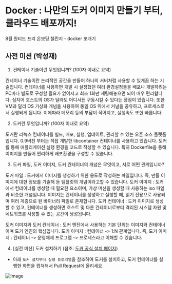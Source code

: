 # Docker : 나만의 도커 이미지 만들기 부터, 클라우드 배포까지!
8월 원티드 프리 온보딩 챌린지 - docker 뽀개기

## 사전 미션 (박성재)
1. 컨테이너 기술이란 무엇입니까? (100자 이내로 요약)

컨테이너 기술이란 논리적인 공간을 만들어 하나의 서버처럼 사용할 수 있게끔 하는 기술입니다. 컨테이너를 사용하면 개발 시 설정했던 여러 환경설정들을 배포나 개발하려는 PC마다 별도로  구성할 필요가 없어지고 최초 1회만 세팅해놓으면 되어 매우 편리합니다. 심지어 호스트의 OS가 달라도 어디서든 구동시킬 수 있다는 장점이 있습니다. 또한 VM과 달리 OS 가상화 개념을 사용하여 동일 OS 위에서 커널을 공유하고, 프로세스로서 실행되게 됩니다. 이에따라 메모리 등의 부담이 적어지고, 실행속도 또한 빠릅니다.

2. 도커란 무엇입니까? (100자 이내로 요약)

도커란 리눅스 컨테이너를 빌드, 배포, 실행, 업데이트, 관리할 수 있는 오픈 소스 플랫폼입니다. 0.9버전 부터는 직접 개발한 libcontainer 컨테이너를 사용하고 있습니다. 도커를 통해 애플리케이션 실행 환경을 코드로 작성할 수 있습니다. 특히 Dockerfile을 통해 이미지를 만들어 편리하게 배포환경을 구성할 수 있습니다.

3. 도커 파일, 도커 이미지, 도커 컨테이너의 개념은 무엇이고, 서로 어떤 관계입니까?

도커 파일 : 도커에서 이미지를 생성하기 위한 용도로 작성하는 파일입니다. 즉, 만들 이미지에 대한 정보를 기술해 둔 템플릿의 개념이라고할 수 있습니다.
도커 이미지 : 도커에서 컨테이너를 생성할 때 필요한 요소이며, 가상 머신을 생성할 때 사용하는 iso 파일과 비슷한 개념입니다. 이미지는 컨테이너를 생성하고 실행할 때, 읽기 전용으로 사용되며 여러 계층으로 된 바이너리 파일로 존재합니다.
도커 컨테이너 : 도커 이미지로 생성할 수 있고, 컨테이너를 생성하면 호스트 및 다른 컨테이너로부터 격리된 시스템 자원 및 네트워크를 사용할 수 있는 공간이 생성됩니다.

도커 이미지와 도커 컨테이너 : 도커 엔진에서 사용하는 기본 단위는 이미지와 컨테이너이며 도커 엔진의 핵심입니다.
도커 이미지 : 컨테이너 -> 1:N 관계입니다.
즉, 도커 이미지 : 컨테이너 -> 운영체제 프로그램 -> 프로세스라고 이해할 수 있습니다.

4. [실전 미션] 도커 설치하기 (참조: [도커 공식 설치 페이지](https://docs.docker.com/engine/install/))
- 아래 `도커 설치부터 실행 튜토리얼`을 참조하여 도커를 설치하고, 도커 컨테이너를 실행한 화면을 캡쳐해서 Pull Request에 올리세요.

![image](https://github.com/mirea70/docker-training/assets/101246806/a5011b04-820f-4ee6-9fa3-186e7cab6b42)
